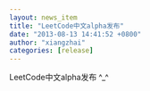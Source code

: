 ```yaml
---
layout: news_item
title: "LeetCode中文alpha发布"
date: "2013-08-13 14:41:52 +0800"
author: "xiangzhai"
categories: [release]
---
```


LeetCode中文alpha发布 ^_^
